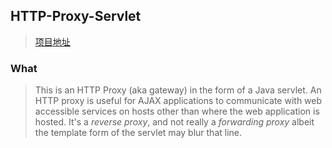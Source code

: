 ﻿## HTTP-Proxy-Servlet

> [项目地址](https://github.com/mitre/HTTP-Proxy-Servlet)



### What

> This is an HTTP Proxy (aka gateway) in the form of a Java servlet. An HTTP proxy is useful for AJAX applications to communicate with web accessible services on hosts other than where the web application is hosted. It's a *reverse proxy*, and not really a *forwarding proxy* albeit the template form of the servlet may blur that line.
> 


